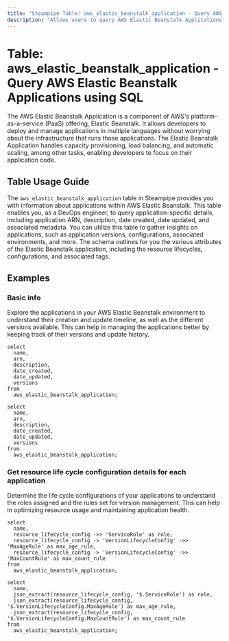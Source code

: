 ```yaml
---
title: "Steampipe Table: aws_elastic_beanstalk_application - Query AWS Elastic Beanstalk Applications using SQL"
description: "Allows users to query AWS Elastic Beanstalk Applications to obtain details about their configurations, versions, environment, and other metadata."
---
```


# Table: aws_elastic_beanstalk_application - Query AWS Elastic Beanstalk Applications using SQL

The AWS Elastic Beanstalk Application is a component of AWS's platform-as-a-service (PaaS) offering, Elastic Beanstalk. It allows developers to deploy and manage applications in multiple languages without worrying about the infrastructure that runs those applications. The Elastic Beanstalk Application handles capacity provisioning, load balancing, and automatic scaling, among other tasks, enabling developers to focus on their application code.

## Table Usage Guide

The `aws_elastic_beanstalk_application` table in Steampipe provides you with information about applications within AWS Elastic Beanstalk. This table enables you, as a DevOps engineer, to query application-specific details, including application ARN, description, date created, date updated, and associated metadata. You can utilize this table to gather insights on applications, such as application versions, configurations, associated environments, and more. The schema outlines for you the various attributes of the Elastic Beanstalk application, including the resource lifecycles, configurations, and associated tags.

## Examples

### Basic info
Explore the applications in your AWS Elastic Beanstalk environment to understand their creation and update timeline, as well as the different versions available. This can help in managing the applications better by keeping track of their versions and update history.

```sql+postgres
select
  name,
  arn,
  description,
  date_created,
  date_updated,
  versions
from
  aws_elastic_beanstalk_application;
```

```sql+sqlite
select
  name,
  arn,
  description,
  date_created,
  date_updated,
  versions
from
  aws_elastic_beanstalk_application;
```


### Get resource life cycle configuration details for each application
Determine the life cycle configurations of your applications to understand the roles assigned and the rules set for version management. This can help in optimizing resource usage and maintaining application health.

```sql+postgres
select
  name,
  resource_lifecycle_config ->> 'ServiceRole' as role,
  resource_lifecycle_config -> 'VersionLifecycleConfig' ->> 'MaxAgeRule' as max_age_rule,
  resource_lifecycle_config -> 'VersionLifecycleConfig' ->> 'MaxCountRule' as max_count_rule
from
  aws_elastic_beanstalk_application;
```

```sql+sqlite
select
  name,
  json_extract(resource_lifecycle_config, '$.ServiceRole') as role,
  json_extract(resource_lifecycle_config, '$.VersionLifecycleConfig.MaxAgeRule') as max_age_rule,
  json_extract(resource_lifecycle_config, '$.VersionLifecycleConfig.MaxCountRule') as max_count_rule
from
  aws_elastic_beanstalk_application;
```
